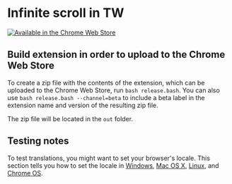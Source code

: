 # Infinite scroll in TW
[![Available in the Chrome Web Store](https://developer.chrome.com/webstore/images/ChromeWebStore_Badge_v2_206x58.png)](https://chrome.google.com/webstore/detail/infinite-scroll-in-tw/hpgakoecmgibigdbnljgecablpipbajb)

## Build extension in order to upload to the Chrome Web Store
To create a zip file with the contents of the extension, which can be uploaded to the Chrome Web Store, run `bash release.bash`. You can also use `bash release.bash --channel=beta` to include a beta label in the extension name and version of the resulting zip file.

The zip file will be located in the `out` folder.

## Testing notes

To test translations, you might want to set your browser's locale. This section tells you how to set the locale in [Windows](https://developer.chrome.com/extensions/i18n#testing-win), [Mac OS X](https://developer.chrome.com/extensions/i18n#testing-mac), [Linux](https://developer.chrome.com/extensions/i18n#testing-linux), and [Chrome OS](https://developer.chrome.com/extensions/i18n#testing-chromeos).
